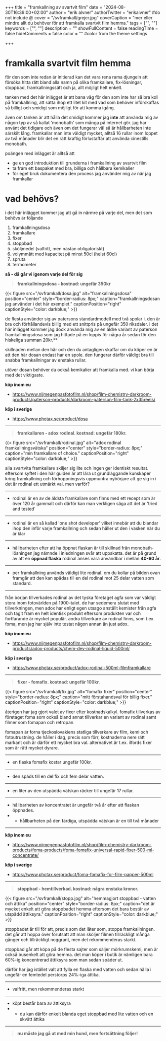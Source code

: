 +++
title = "framkallning av svartvit film"
date = "2024-08-30T16:39:00+02:00"
author = "erik alvner"
authorTwitter = "erikalvner" #do not include @
cover = "/svframkall/grejer.jpg"
coverCaption = "mer eller mindre allt du behöver för att framkalla svartvit film hemma."
tags = ["", ""]
keywords = ["", ""]
description = ""
showFullContent = false
readingTime = false
hideComments = false
color = "" #color from the theme settings

+++
# framkalla svartvit film hemma

för den som inte redan är initierad kan det vara rena rama djungeln att försöka hitta rätt bland alla namn på olika framkallare, fix-lösningar, stoppbad, framkallningssätt och ja, allt möjligt helt enkelt.

tanken med det här inlägget är att bana väg för den som inte har så bra koll på framkallning, att sätta ihop ett litet kit med vad som behöver införskaffas så billigt och smidigt som möjligt för att komma igång.

även om tanken är att hålla det smidigt kommer jag **inte** att använda mig av någon typ av så kallat 'monobath' som många på internet gör. jag har använt det tidigare och även om det fungerar väl så är hållbarheten inte särskilt lång. framkallar man inte väldigt mycket, alltså 16 rullar inom loppet av två månader blir det en rätt kraftig förlustaffär att använda cinestills monobath. 

poängen med inlägget är alltså att
- ge en god introduktion till grunderna i framkallning av svartvit film
- ta fram ett baspaket med bra, billiga och hållbara kemikalier
- för eget bruk dokumentera den process jag använder mig av när jag framkallar


# vad behövs?

i det här inlägget kommer jag att gå in närmre på varje del, men det som behövs är följande

1. framkallningsdosa
2. framkallare
3. fixer
4. stoppbad
5. sköljmedel (valfritt, men nästan obligatoriskt)
6. volymmått med kapacitet på minst 50cl (helst 60cl)
7. spruta
8. termometer

**så - då går vi igenom varje del för sig**

>**framkallningsdosa - kostnad: ungefär 350kr**


{{< figure src="/svframkall/dosa.jpg" alt="framkallningsdosa" position="center" style="border-radius: 8px;" caption="framkallningsdosan jag använder i det här exemplet." captionPosition="right" captionStyle="color: darkblue;" >}}

de flesta använder sig av patersons standardmodell med två spolar i. den är bra och förhållandevis billig med ett snittpris på ungefär 350 riksdaler. i det här inlägget kommer jag dock använda mig av en äldre variant av paterson framkallningsdosa som jag hittade på en loppis för några år sedan för den hiskeliga summan 20kr.**

skillnaden mellan den här och den du antagligen skaffar om du köper en är att den här dosan endast har en spole. den fungerar därför väldigt bra till snabba framkallningar av enstaka rullar.

utöver dosan behöver du också kemikalier att framkalla med. vi kan börja med det viktigaste.

**köp inom eu**

- https://www.nijmegenpasfotofilm.nl/shop/film-chemistry-darkroom-products/paterson-products/darkroom-paterson-film-tank-2x35reels/

**köp i sverige**
- https://www.photax.se/product/dosa

---

>**framkallaren - adox rodinal. kostnad: ungefär 180kr.**

{{< figure src="/svframkall/rodinal.jpg" alt="adox rodinal framkallningsvätska" position="center" style="border-radius: 8px;" caption="min framkallare of choice." captionPosition="right" captionStyle="color: darkblue;" >}}

alla svartvita framkallare skiljer sig lite och ingen ger identiskt resultat. eftersom syftet i den här guiden är att lära ut grundläggande kunskaper kring framkallning och förhoppningsvis uppmuntra nybörjare att ge sig in i det är rodinal ett utmärkt val. men varför?

---
- rodinal är en av de äldsta framkallare som finns med ett recept som är över 120 år gammalt och därför kan man verkligen säga att det är 'tried and tested' 

---
- rodinal är en så kallad 'one shot developer' vilket innebär att du blandar ihop den inför varje framkallning och sedan häller ut den i vasken när du är klar
---
- hållbarheten efter att ha öppnat flaskan är till skillnad från monobath-lösningen jag nämnde i inledningen svår att uppskatta. det är på grund av att en **öppnad flaska** rodinal anses vara användbar i mellan **40-60 år**.
---
- per framkallning används väldigt lite rodinal. om du kollar på bilden ovan framgår att den kan spädas till en del rodinal mot 25 delar vatten som standard. 
---

från början tillverkades rodinal av det tyska företaget agfa som var väldigt stora inom fotovärlden på 1900-talet. de har sedemera slutat med tillverkningen, men adox har enligt egen utsago anställt kemister från agfa och tagit fram en helt identisk produkt eftersom produkten var och fortfarande är mycket populär. andra tillverkare av rodinal finns, som t.ex. foma, men jag har själv inte testat någon annan än just adox.

**köp inom eu**
- https://www.nijmegenpasfotofilm.nl/shop/film-chemistry-darkroom-products/adox-products/chem-dev-rodinal-liquid-500ml/

**köp i sverige**
- https://www.photax.se/product/adox-rodinal-500ml-filmframkallare

---

>**fixer - fomafix. kostnad: ungefär 100kr.**

{{< figure src="/svframkall/fix.jpg" alt="fomafix fixer" position="center" style="border-radius: 8px;" caption="mitt förstahandsval för billig fixer." captionPosition="right" captionStyle="color: darkblue;" >}}

återigen har jag gjort valet av fixer efter kostnadskalkyl. fomafix tillverkas av företaget foma som också bland annat tillverkar en variant av rodinal samt filmer som fomapan och retropan.

fomapan är forna tjeckoslovakiens statliga tillverkare av film, kemi och fotoutrustning. de håller i dag, precis som förr, kostnaderna nere rätt markant och är därför ett mycket bra val. alternativet är t.ex. ilfords fixer som är rätt mycket dyrare.

---
- en flaska fomafix kostar ungefär 100kr. 
---
- den späds till en del fix och fem delar vatten. 
---
- en liter av den utspädda vätskan räcker till ungefär 17 rullar. 
---
- hållbarheten av koncentratet är ungefär två år efter att flaskan öppnades.
- - hållbarheten på den färdiga, utspädda vätskan är en till två månader
---

**köp inom eu**
- https://www.nijmegenpasfotofilm.nl/shop/film-chemistry-darkroom-products/foma-products/foma-fomafix-universal-rapid-fixer-500-ml-concentrate/

**köp i sverige**
- https://www.photax.se/product/foma-fomafix-for-film-papper-500ml

---

>**stoppbad - hemtillverkad. kostnad: några enstaka kronor.**

{{< figure src="/svframkall/stopp.jpg" alt="hemmagjort stoppbad - vatten och ättika" position="center" style="border-radius: 8px;" caption="det är mycket enkelt att göra stoppbadet hemma eftersom det bara består av utspädd ättiksyra." captionPosition="right" captionStyle="color: darkblue;" >}}

stoppbadet är till för att, precis som det låter som, stoppa framkallningen. det går att hoppa över förutsatt att man sköljer filmen tillräckligt många gånger och tillräckligt noggrant, men det rekommenderas starkt.

stoppbad går att köpa på de flesta sajter som säljer mörkrumskemi, men är också busenkelt att göra hemma. det man köper i butik är nämligen bara 60%-ig koncentrerad ättiksyra som man sedan späder ut. 

därför har jag istället valt att fylla en flaska med vatten och sedan hälla i ungefär en femtedel perstorps 24%-iga ättika. 

---
- valfritt, men rekommenderas starkt
---
- köpt består bara av ättiksyra
- - du kan därför enkelt blanda eget stoppbad med lite vatten och en skvätt ättika
---



>**nu måste jag gå ut med min hund, men fortsättning följer!**